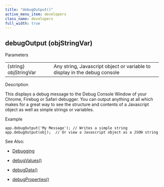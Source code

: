 ```yaml
---
title: "debugOutput()"
active_menu_item: developers
class_name: developers
full_width: true
---
```



## debugOutput (objStringVar)

Parameters

<table>
<tr>
<td width="142">
{string} objStringVar

</td>
<td width="15">
</td>
<td width="723">
Any string, Javascript object or variable to display in the debug console

</td>
</tr>
</table>

Description

This displays a debug message to the Debug Console Window of your Chrome, Firebug or Safari debugger. You can output anything at all which makes for a great way to see the structure and contents of a Javascript object as well as simple strings or variables.

Example

    app.debugOutput('My Message'); // Writes a simple string
    app.debugOutput(obj);  // Or view a Javascript object as a JSON string
   

See Also:

 - [Debugging](../../../product-guide/advanced-features/testing-apps/debugging)

 - [debugValues()](debugvalues)

 - [debugData()](debugdata)

 - [debugProperties()](debugproperties)

